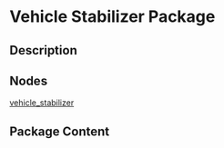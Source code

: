 # Vehicle Stabilizer Package

## Description

## Nodes
[vehicle_stabilizer](vehicle_stabilizer.md)

## Package Content
